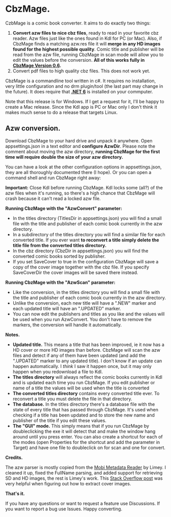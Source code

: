 # CbzMage.
CzbMage is a comic book converter. It aims to do exactly two things:
1. **Convert azw files to nice cbz files**, ready to read in your favorite cbz reader. Azw files just like the ones found in Kdl for PC (or Mac). 
Also, if CbzMage finds a matching azw.res file it will **merge in any HD images found for the highest possible quality**. 
Comic title and publisher will be read from the azw file, running CbzMage in scan mode will allow you to edit the values before the conversion. 
**All of this works fully in [CbzMage Version 0.6](https://github.com/ToofDerling/CbzMage/releases/tag/v0.6).**
2. Convert pdf files to high quality cbz files. This does not work yet.

CbzMage is a commandline tool written in c#. It requires no installation, very little configuration and no drm plugin/tool (the last part may change in the future). It does require that **[.NET 6](https://dotnet.microsoft.com/en-us/download)** is installed on your commputer.

Note that this release is for Windows. If I get a request for it, I'll be happy to create a Mac release. Since the Kdl app is PC or Mac only I don't think it makes much sense to do a release that targets Linux.

## Azw conversion.

Download CbzMage to your hard drive and unpack it anywhere. Open appsettings.json in a text editor and **configure AzwDir**. Please note the comment about moving the azw directory, **running CbzMage for the first time will require double the size of your azw directory.**

You can have a look at the other configuration options in appsettings.json, they are all thoroughly documented there (I hope). Or you can open a command shell and run CbzMage right away: 

**Important:** Close Kdl before running CbzMage. Kdl locks some (all?) of the azw files when it's running, so there's a high chance that CbzMage will crash because it can't read a locked azw file.

**Running CbzMage with the "AzwConvert" parameter:**

* In the titles directory (TitlesDir in appsettings.json) you will find a small file with the title and publisher of each comic book currently in the azw directory.  
* In a subdirectory of the titles directory you will find a similar file for each converted title. If you ever want **to reconvert a title simply delete the title file from the converted titles directory.**
* In the cbz directory (CbzDir in appsettings.json) you will find the converted comic books sorted by publisher. 
* If you set SaveCover to true in the configuration CbzMage will save a copy of the cover image together with the cbz file. If you specify SaveCoverDir the cover images will be saved there instead.

**Running CbzMage with the "AzwScan" parameter:**

* Like the conversion, in the titles directory you will find a small file with the title and publisher of each comic book currently in the azw directory.  
* Unlike the conversion, each new title will have a ".NEW" marker and each updated title will have an ".UPDATED" marker. 
* You can now edit the publishers and titles as you like and the values will be used when you run AzwConvert. You don't have to remove the markers, the conversion will handle it automatically.

**Notes.**

* **Updated title.** This means a title that has been improved, ie it now has a HD cover or more HD images than before. CbzMage will scan the azw files and detect if any of them have been updated (and add the ".UPDATED" marker to any updated title). I don't know if an update can happen automatically. I *think* I saw it happen once, but it may only happen when you redownload a file to Kdl.
* **The titles directory** will always reflect the comic books currently in Kdl and is updated each time you run CbzMage. If you edit publisher or name of a title the values will be used when the title is converted 
* **The converted titles directory** contains every converted title ever. To reconvert a title you must delete the file in that directory. 
* **The database.** In the titles directory there's a database file with the state of every title that has passed through CbzMage. It's used when checking if a title has been updated and to store the new name and publisher of the title if you edit these values.
* **The "GUI" mode.** This simply means that if you run CbzMage by doubleclicking the exe it will detect that and make the window hang around until you press enter. You can also create a shortcut for each of the modes (open Properties for the shortcut and add the parameter in Target) and have one file to doubleclick on for scan and one for convert.      

**Credits.**

The azw parser is mostly copied from the [Mobi Metadata Reader](https://www.mobileread.com/forums/showthread.php?t=185565) by Limey. I cleaned it up, fixed the FullName parsing, and added support for retrieving SD and HD images, the rest is Limey's work. This [Stack Overflow post](https://stackoverflow.com/questions/24233834/getting-cover-image-from-a-mobi-file) was very helpful when figuring out how to extract cover images.

**That's it.** 

If you have any questions or want to request a feature use Discussions. If you want to report a bug use Issues. Happy converting.
